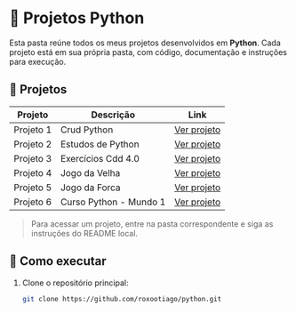 # 🐍 Projetos Python

Esta pasta reúne todos os meus projetos desenvolvidos em **Python**. Cada projeto está em sua própria pasta, com código, documentação e instruções para execução.

## 📂 Projetos

| Projeto | Descrição | Link |
|---------|-----------|-------|
| Projeto 1 | Crud Python | [Ver projeto](https://github.com/roxootiago/python/tree/fc8a08973f4b9c24f3f307361a466f7c4303710d/CRUD-com-Python) |
| Projeto 2 | Estudos de Python | [Ver projeto](https://github.com/roxootiago/python/tree/fc8a08973f4b9c24f3f307361a466f7c4303710d/Estudos-de-Python) |
| Projeto 3 | Exercícios Cdd 4.0 | [Ver projeto](https://github.com/roxootiago/python/tree/fc8a08973f4b9c24f3f307361a466f7c4303710d/Exercicios-CDD-4) |
| Projeto 4 | Jogo da Velha | [Ver projeto](https://github.com/roxootiago/python/tree/fc8a08973f4b9c24f3f307361a466f7c4303710d/Jogo-Da-Velha) |
| Projeto 5 | Jogo da Forca | [Ver projeto](https://github.com/roxootiago/python/tree/fc8a08973f4b9c24f3f307361a466f7c4303710d/Jogo-da-Forca) |
| Projeto 6 | Curso Python - Mundo 1 |[Ver projeto](https://github.com/roxootiago/python/tree/fc8a08973f4b9c24f3f307361a466f7c4303710d/Python-Mundo1) |

> Para acessar um projeto, entre na pasta correspondente e siga as instruções do README local.

## 🚀 Como executar

1. Clone o repositório principal:  
   ```bash
   git clone https://github.com/roxootiago/python.git
